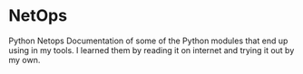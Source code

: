# NetOps
Python Netops
Documentation of some of the Python modules that end up using in my tools. I learned them by reading it on internet and trying it out by my own. 
